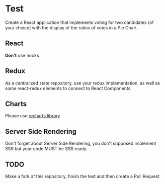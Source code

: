 # Test
Create a React application that implements voting for two candidates (of your choice) with the display of the ratios of votes in a Pie Chart 

## React
**Don't** use hooks 

## Redux
As a centralized state repository, use your redux implementation, as well as some react-redux elements to connect to React Components.

## Charts
Please use [recharts library](http://recharts.org/en-US/api/PieChart)

## Server Side Rendering
Don't forget about Server Side Rendering, you don't supposed implement SSR but your code MUST be SSR ready.

## TODO
Make a fork of this repository, finish the test and then create a Pull Request
